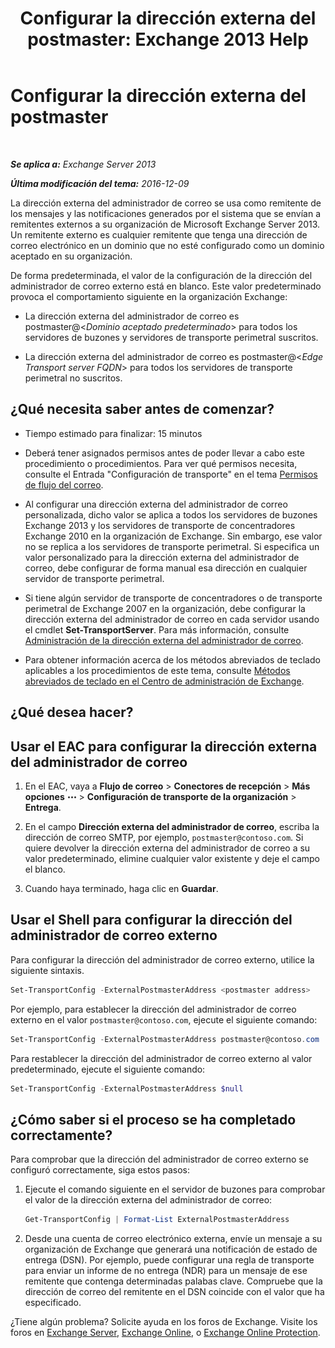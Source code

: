 ﻿---
title: 'Configurar la dirección externa del postmaster: Exchange 2013 Help'
TOCTitle: Configurar la dirección externa del postmaster
ms:assetid: 6b0c8675-3238-462d-8973-b52305fb90d2
ms:mtpsurl: https://technet.microsoft.com/es-es/library/Bb430765(v=EXCHG.150)
ms:contentKeyID: 52062034
ms.date: 04/23/2018
mtps_version: v=EXCHG.150
ms.translationtype: HT
---

# Configurar la dirección externa del postmaster

 

_**Se aplica a:** Exchange Server 2013_

_**Última modificación del tema:** 2016-12-09_

La dirección externa del administrador de correo se usa como remitente de los mensajes y las notificaciones generados por el sistema que se envían a remitentes externos a su organización de Microsoft Exchange Server 2013. Un remitente externo es cualquier remitente que tenga una dirección de correo electrónico en un dominio que no esté configurado como un dominio aceptado en su organización.

De forma predeterminada, el valor de la configuración de la dirección del administrador de correo externo está en blanco. Este valor predeterminado provoca el comportamiento siguiente en la organización Exchange:

  - La dirección externa del administrador de correo es postmaster@\<*Dominio aceptado predeterminado*\> para todos los servidores de buzones y servidores de transporte perimetral suscritos.

  - La dirección externa del administrador de correo es postmaster@\<*Edge Transport server FQDN*\> para todos los servidores de transporte perimetral no suscritos.

## ¿Qué necesita saber antes de comenzar?

  - Tiempo estimado para finalizar: 15 minutos

  - Deberá tener asignados permisos antes de poder llevar a cabo este procedimiento o procedimientos. Para ver qué permisos necesita, consulte el Entrada "Configuración de transporte" en el tema [Permisos de flujo del correo](mail-flow-permissions-exchange-2013-help.md).

  - Al configurar una dirección externa del administrador de correo personalizada, dicho valor se aplica a todos los servidores de buzones Exchange 2013 y los servidores de transporte de concentradores Exchange 2010 en la organización de Exchange. Sin embargo, ese valor no se replica a los servidores de transporte perimetral. Si especifica un valor personalizado para la dirección externa del administrador de correo, debe configurar de forma manual esa dirección en cualquier servidor de transporte perimetral.

  - Si tiene algún servidor de transporte de concentradores o de transporte perimetral de Exchange 2007 en la organización, debe configurar la dirección externa del administrador de correo en cada servidor usando el cmdlet **Set-TransportServer**. Para más información, consulte [Administración de la dirección externa del administrador de correo](https://go.microsoft.com/fwlink/?linkid=279922).

  - Para obtener información acerca de los métodos abreviados de teclado aplicables a los procedimientos de este tema, consulte [Métodos abreviados de teclado en el Centro de administración de Exchange](keyboard-shortcuts-in-the-exchange-admin-center-exchange-online-protection-help.md).

## ¿Qué desea hacer?

## Usar el EAC para configurar la dirección externa del administrador de correo

1.  En el EAC, vaya a **Flujo de correo** \> **Conectores de recepción** \> **Más opciones** ![Icono Más opciones](images/JJ150550.5381819e-3b21-4873-8714-e9b956290b28(EXCHG.150).gif "Icono Más opciones") \> **Configuración de transporte de la organización** \> **Entrega**.

2.  En el campo **Dirección externa del administrador de correo**, escriba la dirección de correo SMTP, por ejemplo, `postmaster@contoso.com`. Si quiere devolver la dirección externa del administrador de correo a su valor predeterminado, elimine cualquier valor existente y deje el campo el blanco.

3.  Cuando haya terminado, haga clic en **Guardar**.

## Usar el Shell para configurar la dirección del administrador de correo externo

Para configurar la dirección del administrador de correo externo, utilice la siguiente sintaxis.

```powershell
Set-TransportConfig -ExternalPostmasterAddress <postmaster address>
```

Por ejemplo, para establecer la dirección del administrador de correo externo en el valor `postmaster@contoso.com`, ejecute el siguiente comando:

```powershell
Set-TransportConfig -ExternalPostmasterAddress postmaster@contoso.com
```

Para restablecer la dirección del administrador de correo externo al valor predeterminado, ejecute el siguiente comando:

```powershell
Set-TransportConfig -ExternalPostmasterAddress $null
```

## ¿Cómo saber si el proceso se ha completado correctamente?

Para comprobar que la dirección del administrador de correo externo se configuró correctamente, siga estos pasos:

1.  Ejecute el comando siguiente en el servidor de buzones para comprobar el valor de la dirección externa del administrador de correo:
    
    ```powershell
    Get-TransportConfig | Format-List ExternalPostmasterAddress
    ```

2.  Desde una cuenta de correo electrónico externa, envíe un mensaje a su organización de Exchange que generará una notificación de estado de entrega (DSN). Por ejemplo, puede configurar una regla de transporte para enviar un informe de no entrega (NDR) para un mensaje de ese remitente que contenga determinadas palabas clave. Compruebe que la dirección de correo del remitente en el DSN coincide con el valor que ha especificado.

¿Tiene algún problema? Solicite ayuda en los foros de Exchange. Visite los foros en [Exchange Server](https://go.microsoft.com/fwlink/p/?linkid=60612), [Exchange Online](https://go.microsoft.com/fwlink/p/?linkid=267542), o [Exchange Online Protection](https://go.microsoft.com/fwlink/p/?linkid=285351).

